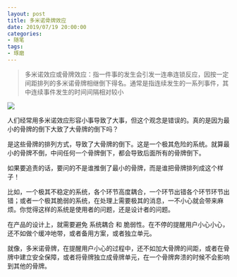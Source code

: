 ```yaml
---
layout: post
title: 多米诺骨牌效应
date: 2019/07/19 20:00:00
categories:
- 随笔
tags:
- 琢磨
---
```


> 多米诺效应或骨牌效应：指一件事的发生会引发一连串连锁反应，因按一定间距排列的多米诺骨牌相继倒下得名。通常是指连续发生的一系列事件，其中连续事件发生的时间间隔相对较小

![](http://pics.naaln.com/blog/2019-07-21-151954.jpg-basicBlog)

人们经常用多米诺效应形容小事导致了大事，但这个观念是错误的。真的是因为最小的骨牌的倒下大致了大骨牌的倒下吗？

是这些骨牌的排列方式，导致了大骨牌的倒下。这是一个极其危险的系统。就算最小的骨牌不倒，中间任何一个骨牌倒下，都会导致后面所有的骨牌倒下。

如果要追责的话，要问的不是谁推倒了最小的骨牌，而是谁把骨牌排列成这个样子！

比如，一个极其不稳定的系统，各个环节高度耦合，一个环节出错各个环节环节出错；或者一个极其脆弱的系统，在处理上需要极其的消息，一不小心就会带来麻烦。你觉得这样的系统是使用者的问题，还是设计者的问题。

在产品的设计上，就需要避免 系统耦合 和 脆弱性。在不停的提醒用户小心小心，还不如做个缓冲地带，或者备用方案，或者独立单元。

就像，多米诺骨牌，在提醒用户小心的过程中，还不如加大骨牌的间距，或者在骨牌中建立安全保障，或者将骨牌独立成骨牌单元，在一个骨牌奔溃的时候不会影响到其他的骨牌。
